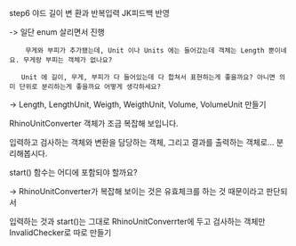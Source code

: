step6 야드 길이 변 환과 반복입력 JK피드백 반영

 -> 일단 enum 살리면서 진행



        무게와 부피가 추가됐는데, Unit 이나 Units 에는 들어갔는데 객체는 Length 뿐이네요. 무게랑 부피는 객체가 없나요?

       Unit 에 길이, 무게, 부피가 다 들어있는데 다 합쳐서 표현하는게 좋을까요? 아니면 의미 단위로 분리하는게 좋을까요 어떻게 생각하세요?



-> Length, LengthUnit, Weigth, WeigthUnit, Volume, VolumeUnit 만들기



RhinoUnitConverter 객체가 조금 복잡해 보입니다.

입력하고 검사하는 객체와 변환을 담당하는 객체, 그리고 결과를 출력하는 객체로... 분리해봅시다.

start() 함수는 어디에 포함되야 할까요?



-> RhinoUnitConverter가 복잡해 보이는 것은 유효체크를 하는 것 때문이라고 판단되서

  입력하는 것과 start()는 그대로 RhinoUnitConverrter에 두고 검사하는 객체만InvalidChecker로 따로 만들기
